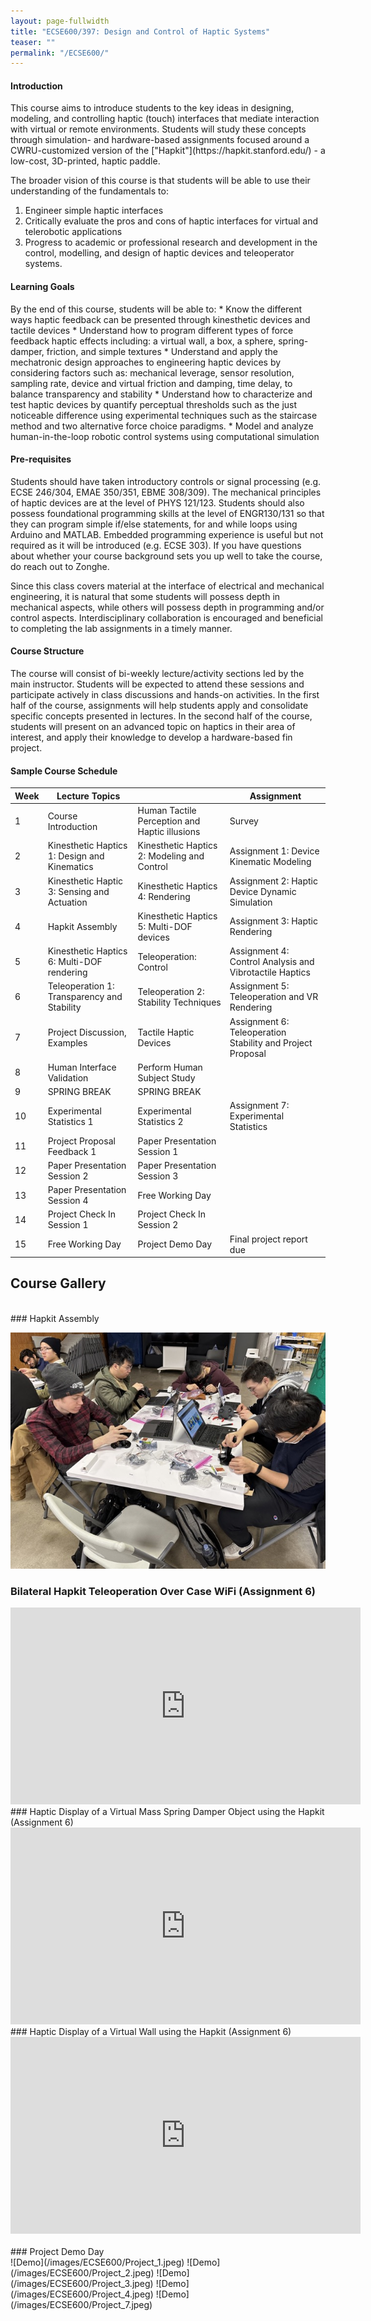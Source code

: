 ```yaml
---
layout: page-fullwidth
title: "ECSE600/397: Design and Control of Haptic Systems"
teaser: ""
permalink: "/ECSE600/"
---
```

<!--more-->

<h4> Introduction </h4>
This course aims to introduce students to the key ideas in designing, modeling, and controlling haptic (touch) interfaces that mediate interaction with virtual or remote environments. Students will study these concepts through simulation- and hardware-based assignments focused around a CWRU-customized version of the ["Hapkit"](https://hapkit.stanford.edu/) - a low-cost, 3D-printed, haptic paddle. 


The broader vision of this course is that students will be able to use their understanding of the fundamentals to:

1. Engineer simple haptic interfaces
2. Critically evaluate the pros and cons of haptic interfaces for virtual and telerobotic applications
3. Progress to academic or professional research and development in the control, modelling, and design of haptic devices and teleoperator systems.

<h4> Learning Goals </h4>
By the end of this course, students will be able to:
* Know the different ways haptic feedback can be presented through kinesthetic devices and tactile devices
* Understand how to program different types of force feedback haptic effects including: a virtual wall, a box, a sphere, spring-damper, friction, and simple textures
* Understand and apply the mechatronic design approaches to engineering haptic devices by considering factors such as: mechanical leverage, sensor resolution, sampling rate, device and virtual friction and damping, time delay, to balance transparency and stability
* Understand how to characterize and test haptic devices by quantify perceptual thresholds such as the just noticeable difference using experimental techniques such as the staircase method and two alternative force choice paradigms.
* Model and analyze human-in-the-loop robotic control systems using computational simulation

<h4> Pre-requisites </h4>
Students should have taken introductory controls or signal processing (e.g. ECSE 246/304, EMAE 350/351, EBME 308/309). The mechanical principles of haptic devices are at the level of PHYS 121/123. Students should also possess foundational programming skills at the level of ENGR130/131 so that they can program simple if/else statements, for and while loops using Arduino and MATLAB. Embedded programming experience is useful but not required as it will be introduced (e.g. ECSE 303). If you have questions about whether your course background sets you up well to take the course, do reach out to Zonghe.   

Since this class covers material at the interface of electrical and mechanical engineering, it is natural that some students will possess depth in mechanical aspects, while others will possess depth in programming and/or control aspects. Interdisciplinary collaboration is encouraged and beneficial to completing the lab assignments in a timely manner.

<h4> Course Structure </h4>
The course will consist of bi-weekly lecture/activity sections led by the main instructor. Students will be expected to attend these sessions and participate actively in class discussions and hands-on activities. In the first half of the course, assignments will help students apply and consolidate specific concepts presented in lectures. In the second half of the course, students will present on an advanced topic on haptics in their area of interest, and apply their knowledge to develop a hardware-based fin project.

<h4> Sample Course Schedule </h4>

| Week 	| Lecture Topics                               	|                                               	| Assignment                                                	|
|------	|----------------------------------------------	|-----------------------------------------------	|-----------------------------------------------------------	|
| 1    	| Course Introduction                          	| Human Tactile Perception and Haptic illusions 	| Survey                                                    	|
| 2    	| Kinesthetic Haptics 1: Design and Kinematics 	| Kinesthetic Haptics 2: Modeling and Control   	| Assignment   1: Device Kinematic Modeling                 	|
| 3    	| Kinesthetic Haptic 3: Sensing and Actuation  	| Kinesthetic Haptics 4: Rendering              	| Assignment   2: Haptic Device Dynamic Simulation          	|
| 4    	| Hapkit Assembly                              	| Kinesthetic Haptics 5: Multi-DOF devices      	| Assignment   3: Haptic Rendering                          	|
| 5    	| Kinesthetic Haptics 6: Multi-DOF rendering   	| Teleoperation: Control                        	| Assignment   4: Control Analysis and Vibrotactile Haptics 	|
| 6    	| Teleoperation 1: Transparency and Stability  	| Teleoperation 2: Stability Techniques         	| Assignment   5: Teleoperation and VR Rendering            	|
| 7    	| Project Discussion, Examples                 	| Tactile Haptic Devices                        	| Assignment   6: Teleoperation Stability and Project Proposal  |
| 8    	| Human Interface Validation                   	| Perform Human Subject Study                   	|                                                           	|
| 9    	| SPRING BREAK                                 	| SPRING BREAK                                  	|                                                           	|
| 10   	| Experimental Statistics 1                    	| Experimental   Statistics 2                   	| Assignment   7: Experimental Statistics                   	|
| 11   	| Project Proposal Feedback 1                  	| Paper Presentation Session 1                  	|                                                           	|
| 12   	| Paper Presentation Session 2                 	| Paper Presentation Session 3                  	|                                                           	|
| 13   	| Paper Presentation Session 4                 	| Free Working Day                              	|                                                           	|
| 14   	| Project Check In Session 1                   	| Project Check In Session 2                    	|                                                           	|
| 15   	| Free Working Day                             	| Project Demo Day                              	| Final   project report due                                	|

## Course Gallery
<br>
### Hapkit Assembly

![Hapkit Assembly](/images/ECSE600/Hapkit_Assembly_2.jpeg)

### Bilateral Hapkit Teleoperation Over Case WiFi (Assignment 6)
<iframe width="560" height="315" src="https://www.youtube.com/embed/asof3nC-Dh0?si=TZqRSvd9gyLcC-zz" title="YouTube video player" frameborder="0" allow="accelerometer; autoplay; clipboard-write; encrypted-media; gyroscope; picture-in-picture; web-share" allowfullscreen></iframe>
<br>
### Haptic Display of a Virtual Mass Spring Damper Object using the Hapkit (Assignment 6)
<iframe width="560" height="315" src="https://www.youtube.com/embed/yYbeNp_gPbo?si=SqR48tuuVgGliw-N&amp;start=10" title="YouTube video player" frameborder="0" allow="accelerometer; autoplay; clipboard-write; encrypted-media; gyroscope; picture-in-picture; web-share" allowfullscreen></iframe>
<br>
### Haptic Display of a Virtual Wall using the Hapkit (Assignment 6)
<iframe width="560" height="315" src="https://www.youtube.com/embed/io-oODThddc?si=ntZtOxigThKQA1Yg&amp;start=10" title="YouTube video player" frameborder="0" allow="accelerometer; autoplay; clipboard-write; encrypted-media; gyroscope; picture-in-picture; web-share" allowfullscreen></iframe>
<br>
<br>
### Project Demo Day
<br>
![Demo](/images/ECSE600/Project_1.jpeg)
![Demo](/images/ECSE600/Project_2.jpeg)
![Demo](/images/ECSE600/Project_3.jpeg)
![Demo](/images/ECSE600/Project_4.jpeg)
![Demo](/images/ECSE600/Project_7.jpeg)

